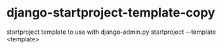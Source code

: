 # django-startproject-template-copy
startproject template to use with django-admin.py startproject --template &lt;template>

